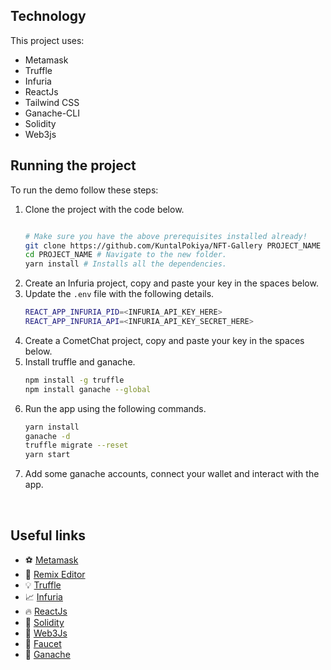 ## Technology

This project uses:
- Metamask
- Truffle
- Infuria
- ReactJs
- Tailwind CSS
- Ganache-CLI
- Solidity
- Web3js


## Running the project

To run the demo follow these steps:

1. Clone the project with the code below.
    ```sh

    # Make sure you have the above prerequisites installed already!
    git clone https://github.com/KuntalPokiya/NFT-Gallery PROJECT_NAME
    cd PROJECT_NAME # Navigate to the new folder.
    yarn install # Installs all the dependencies.
    ```
2. Create an Infuria project, copy and paste your key in the spaces below.
3. Update the `.env` file with the following details.
    ```sh
    REACT_APP_INFURIA_PID=<INFURIA_API_KEY_HERE>
    REACT_APP_INFURIA_API=<INFURIA_API_KEY_SECRET_HERE>
    ```
4. Create a CometChat project, copy and paste your key in the spaces below.
5. Install truffle and ganache.
    ```sh
    npm install -g truffle
    npm install ganache --global
    ```
6. Run the app using the following commands.
    ```sh
    yarn install
    ganache -d
    truffle migrate --reset
    yarn start
    ```
7. Add some ganache accounts, connect your wallet and interact with the app.
<br/>

## Useful links

- ⚽ [Metamask](https://metamask.io/)
- 🚀 [Remix Editor](https://remix.ethereum.org/)
- 💡 [Truffle](https://trufflesuite.com/)
- 📈 [Infuria](https://infura.io/)
- 🔥 [ReactJs](https://reactjs.org/)
- 🐻 [Solidity](https://soliditylang.org/)
- 👀 [Web3Js](https://docs.ethers.io/v5/)
- 🎅 [Faucet](https://faucets.chain.link/rinkeby)
- 🤖 [Ganache](https://trufflesuite.com/ganache/index.html)
